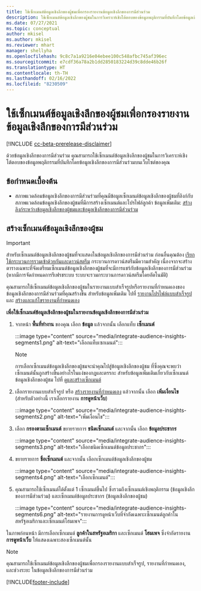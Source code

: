 ```yaml
---
title: ใช้เซ็กเมนต์ข้อมูลเชิงลึกของผู้ชมเพื่อกรองรายงานข้อมูลเชิงลึกของการมีส่วนร่วม
description: ใช้เซ็กเมนต์ข้อมูลเชิงลึกของผู้ชมในการวิเคราะห์เชิงโต้ตอบของข้อมูลพฤติกรรมที่บันทึกโดยข้อมูลเชิงลึกของการมีส่วนร่วมบนเว็บไซต์ของลูกค้า
ms.date: 07/27/2021
ms.topic: conceptual
author: mkisel
ms.author: mkisel
ms.reviewer: mhart
manager: shellyha
ms.openlocfilehash: 9c8c7a1a9216e04ebee100c548afbc745af396ec
ms.sourcegitcommit: e7cdf36a78a2b1dd2850183224d39c8dde46b26f
ms.translationtype: HT
ms.contentlocale: th-TH
ms.lasthandoff: 02/16/2022
ms.locfileid: "8230509"
---
```

# <a name="use-audience-insights-segments-to-filter-engagement-insights-reports"></a>ใช้เซ็กเมนต์ข้อมูลเชิงลึกของผู้ชมเพื่อกรองรายงานข้อมูลเชิงลึกของการมีส่วนร่วม

[!INCLUDE [cc-beta-prerelease-disclaimer](includes/cc-beta-prerelease-disclaimer.md)]

ด้วยข้อมูลเชิงลึกของการมีส่วนร่วม คุณสามารถใช้เซ็กเมนต์ข้อมูลเชิงลึกของผู้ชมในการวิเคราะห์เชิงโต้ตอบของข้อมูลพฤติกรรมที่บันทึกโดยข้อมูลเชิงลึกของการมีส่วนร่วมบนเว็บไซต์ของคุณ

## <a name="prerequisite"></a>ข้อกำหนดเบื้องต้น

- สภาพแวดล้อมข้อมูลเชิงลึกของการมีส่วนร่วมที่คุณมีข้อมูลเซ็กเมนต์ข้อมูลเชิงลึกของผู้ชมที่ลิงก์กับสภาพแวดล้อมข้อมูลเชิงลึกของผู้ชมที่มีการสร้างเซ็กเมนต์และโปรไฟล์ลูกค้า ข้อมูลเพิ่มเติม: [สร้างลิงก์ระหว่างข้อมูลเชิงลึกของผู้ชมและข้อมูลเชิงลึกของการมีส่วนร่วม](integrate-audience-insights-engagement-insights.md)

## <a name="create-audience-insights-segments"></a>สร้างเซ็กเมนต์ข้อมูลเชิงลึกของผู้ชม 

> [!IMPORTANT]
> สำหรับเซ็กเมนต์ข้อมูลเชิงลึกของผู้ชมที่จะแสดงในข้อมูลเชิงลึกของการมีส่วนร่วม ก่อนอื่นคุณต้อง [เรียกใช้กระบวนการรวมเข้าด้วยกันและดาวน์สตรีม](../audience-insights/merge-entities.md) กระบวนการดาวน์สตรีมมีความสำคัญ เนื่องจากจะสร้างตารางเฉพาะที่จัดเตรียมเซ็กเมนต์ข้อมูลเชิงลึกของผู้ชมที่จะมีการแชร์กับข้อมูลเชิงลึกของการมีส่วนร่วม (หากมีการจัดกำหนดการรีเฟรชระบบ ระบบจะรวมกระบวนการดาวน์สตรีมโดยอัตโนมัติ)

คุณสามารถใช้เซ็กเมนต์ข้อมูลเชิงลึกของผู้ชมในรายงานแบบสำเร็จรูปหรือรายงานที่กำหนดเองของข้อมูลเชิงลึกของการมีส่วนร่วมที่คุณสร้างขึ้น สำหรับข้อมูลเพิ่มเติม ไปที่ [รายงานโปรไฟล์แบบสำเร็จรูป](profile-reports.md) และ [สร้างและแก้ไขรายงานที่กำหนดเอง](custom-reports.md)

**เพื่อใช้เซ็กเมนต์ข้อมูลเชิงลึกของผู้ชมในรายงานข้อมูลเชิงลึกของการมีส่วนร่วม**

1. จากหน้า **พื้นที่ทำงาน** ของคุณ เลือก **ข้อมูล** แล้วจากนั้น เลือกแท็บ **เซ็กเมนต์**

    :::image type="content" source="media/integrate-audience-insights-segments1.png" alt-text="เลือกแท็บเซกเมนต์":::

   >[!NOTE]
   > การเลือกเซ็กเมนต์ข้อมูลเชิงลึกของผู้ชมจะนำคุณไปสู่ข้อมูลเชิงลึกของผู้ชม ที่ซึ่งคุณจะพบว่าเซ็กเมนต์นั้นถูกสร้างขึ้นอย่างไรในแง่ของกฎและตรรกะ สำหรับข้อมูลเพิ่มเติมเกี่ยวกับเซ็กเมนต์ข้อมูลเชิงลึกของผู้ชม ไปที่ [ดูและสร้างเซ็กเมนต์](../audience-insights/segments.md)

2. เลือกรายงานแบบสำเร็จรูป หรือ [สร้างรายงานที่กำหนดเอง](custom-reports.md) แล้วจากนั้น เลือก **เพิ่มเงื่อนไข** (สำหรับตัวอย่างนี้ เราเลือกรายงาน **การดูหน้าเว็บ**)

    :::image type="content" source="media/integrate-audience-insights-segments2.png" alt-text="เพิ่มเงื่อนไข":::

3. เลือก **กรองตามเซ็กเมนต์** ขยายรายการ **ชนิดเซ็กเมนต์** และจากนั้น เลือก **ข้อมูลประชากร**

    :::image type="content" source="media/integrate-audience-insights-segments3.png" alt-text="เลือกชนิดเซ็กเมนต์ข้อมูลประชากร":::

4. ขยายรายการ **ชื่อเซ็กเมนต์** และจากนั้น เลือกเซ็กเมนต์ข้อมูลเชิงลึกของผู้ชม

    :::image type="content" source="media/integrate-audience-insights-segments4.png" alt-text="เลือกเซ็กเมนต์":::

5. คุณสามารถใช้เซ็กเมนต์ได้ตั้งแต่ 1 เซ็กเมนต์ขึ้นไป ซึ่งรวมถึงเซ็กเมนต์เชิงพฤติกรรม (ข้อมูลเชิงลึกของการมีส่วนร่วม) และเซ็กเมนต์ข้อมูลประชากร (ข้อมูลเชิงลึกของผู้ชม) 

    :::image type="content" source="media/integrate-audience-insights-segments6.png" alt-text="รายงานการดูหน้าเว็บที่จำกัดเฉพาะเซ็กเมนต์ลูกค้าในสหรัฐอเมริกาและเซ็กเมนต์โฮมเพจ":::

ในภาพก่อนหน้า มีการเลือกเซ็กเมนต์ **ลูกค้าในสหรัฐอเมริกา** และเซ็กเมนต์ **โฮมเพจ** ซึ่งจำกัดรายงาน **การดูหน้าเว็บ** ให้แสดงเฉพาะสองเซ็กเมนต์นั้น 


>[!NOTE]
> คุณสามารถใช้เซ็กเมนต์ข้อมูลเชิงลึกของผู้ชมเพื่อกรองรายงานแบบสำเร็จรูป, รายงานที่กำหนดเอง, และช่วงระยะ ในข้อมูลเชิงลึกของการมีส่วนร่วม 


[!INCLUDE[footer-include](../includes/footer-banner.md)]
